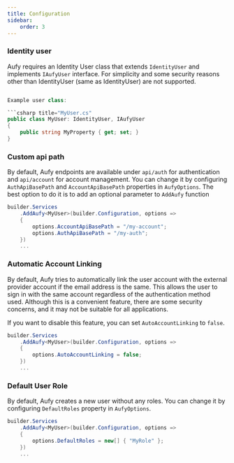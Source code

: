 ```yaml
---
title: Configuration
sidebar:
    order: 3
---
```


### Identity user

Aufy requires an Identity User class that extends `IdentityUser` and implements `IAufyUser` interface. For simplicity and some security reasons other than IdentityUser<string> (same as IdentityUser) are not supported.

```csharp title="MyUser.cs"

Example user class:

```csharp title="MyUser.cs"
public class MyUser: IdentityUser, IAufyUser
{
    public string MyProperty { get; set; }
}
```

### Custom api path

By default, Aufy endpoints are available under `api/auth` for  authentication and `api/account` for account management.
You can change it by configuring `AuthApiBasePath` and `AccountApiBasePath` properties in `AufyOptions`. 
The best option to do it is to add an optional parameter to `AddAufy` function 

```csharp title="Program.cs"
builder.Services
    .AddAufy<MyUser>(builder.Configuration, options =>
    {
        options.AccountApiBasePath = "/my-account";
        options.AuthApiBasePath = "/my-auth";
    })
    ...
```
### Automatic Account Linking

By default, Aufy tries to automatically link the user account with the external provider account if the email address is the same. 
This allows the user to sign in with the same account regardless of the authentication method used. 
Although this is a convenient feature, there are some security concerns, and it may not be suitable for all applications.

If you want to disable this feature, you can set `AutoAccountLinking` to `false`.

```csharp title="Program.cs"
builder.Services
    .AddAufy<MyUser>(builder.Configuration, options =>
    {
        options.AutoAccountLinking = false;
    })
    ...
```


### Default User Role

By default, Aufy creates a new user without any roles.
You can change it by configuring `DefaultRoles` property in `AufyOptions`.

```csharp title="Program.cs"
builder.Services
    .AddAufy<MyUser>(builder.Configuration, options =>
    {
        options.DefaultRoles = new[] { "MyRole" };
    })
    ...
```
